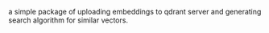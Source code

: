 a simple package of uploading embeddings to qdrant server and generating search algorithm for similar vectors.